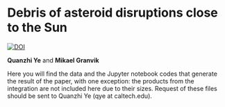 # Debris of asteroid disruptions close to the Sun

[![DOI](https://zenodo.org/badge/167060117.svg)](https://zenodo.org/badge/latestdoi/167060117)

<strong>Quanzhi Ye</strong> and <strong>Mikael Granvik</strong>

Here you will find the data and the Jupyter notebook codes that generate the result of the paper, with one exception: the products from the integration are not included here due to their sizes. Request of these files should be sent to Quanzhi Ye (qye at caltech.edu).
